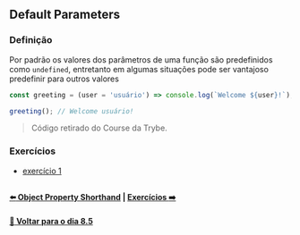 ## Default Parameters

### Definição
Por padrão os valores dos parâmetros de uma função são predefinidos como `undefined`, entretanto em algumas situações pode ser vantajoso predefinir para outros valores
~~~javascript
const greeting = (user = 'usuário') => console.log(`Welcome ${user}!`);

greeting(); // Welcome usuário!
~~~
> Código retirado do Course da Trybe.


### Exercícios
- [exercício 1](https://github.com/nnnnadia/trybe-exercicios/commit/09c09f295aa4b0b27e06941da57f643fe154a8c1)

##

#### [:arrow_left: Object Property Shorthand](./object-property-shorthand.md#object-property-shorthand) | [Exercícios :arrow_right:](../X-agora-a-pratica/exercicios.md#exercícios)

#### [:date: Voltar para o dia 8.5](../README.md#javascript-es6---spread-operator-parâmetro-rest-destructuring-e-mais)
